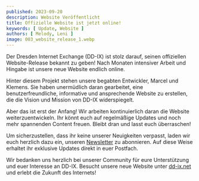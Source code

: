 ```yaml
---
published: 2023-09-20
description: Website Veröffentlicht
title: Offizielle Website ist jetzt online! 
keywords: [ Update, Website ]
authors: [ Melody, Leni ]
image: 003_website_release_1.webp
---
```


Der Dresden Internet Exchange (DD-IX) ist stolz darauf, seinen offiziellen Website-Release bekannt zu geben! Nach Monaten intensiver Arbeit und Hingabe ist unsere neue Website endlich online. 

Hinter diesem Projekt stehen unsere begabten Entwickler, Marcel und Klemens. Sie haben unermüdlich daran gearbeitet, eine benutzerfreundliche, informative und ansprechende Website zu erstellen, die die Vision und Mission von DD-IX widerspiegelt.

Aber das ist erst der Anfang! Wir arbeiten kontinuierlich daran die Website weiterzuentwickeln. Ihr könnt euch auf regelmäßige Updates und noch mehr spannenden Content freuen. Bleibt dran und lasst euch überraschen!

Um sicherzustellen, dass ihr keine unserer Neuigkeiten verpasst, laden wir euch herzlich dazu ein, unseren [Newsletter](https://dd-ix.net/news/subscribe) zu abonnieren. Auf diese Weise erhaltet ihr exklusive Updates direkt in euer Postfach.

Wir bedanken uns herzlich bei unserer Community für eure Unterstützung und euer Interesse an DD-IX. Besucht unsere neue Website unter [dd-ix.net](https://dd-ix.net) und erlebt die Zukunft des Internets!
